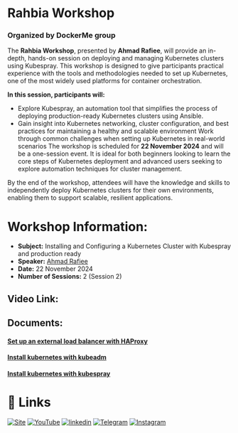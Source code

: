 
# Rahbia Workshop
### Organized by DockerMe group
The **Rahbia Workshop**, presented by **Ahmad Rafiee**, will provide an in-depth, hands-on session on deploying and managing Kubernetes clusters using Kubespray. This workshop is designed to give participants practical experience with the tools and methodologies needed to set up Kubernetes, one of the most widely used platforms for container orchestration.

**In this session, participants will:**
  - Explore Kubespray, an automation tool that simplifies the process of deploying production-ready Kubernetes clusters using Ansible.
  - Gain insight into Kubernetes networking, cluster configuration, and best practices for maintaining a healthy and scalable environment
Work through common challenges when setting up Kubernetes in real-world scenarios
The workshop is scheduled for **22 November 2024** and will be a one-session event. It is ideal for both beginners looking to learn the core steps of Kubernetes deployment and advanced users seeking to explore automation techniques for cluster management.

By the end of the workshop, attendees will have the knowledge and skills to independently deploy Kubernetes clusters for their own environments, enabling them to support scalable, resilient applications.

# Workshop Information:
  - **Subject:** Installing and Configuring a Kubernetes Cluster with Kubespray and production ready
  - **Speaker:** [Ahmad Rafiee](https://www.linkedin.com/in/ahmad-rafiee)
  - **Date:** 22 November 2024
  - **Number of Sessions:** 2 (Session 2)

## Video Link:


## Documents:
#### [Set up an external load balancer with HAProxy](../../kubernetes/cluster-setup/multi-node/load-balancer/ReadMe.md)
#### [Install kubernetes with kubeadm](../../kubernetes/cluster-setup/multi-node/kubeadm/ReadMe.md)
#### [Install kubernetes with kubespray](../../kubernetes/cluster-setup/multi-node/kubespray/ReadMe.md)


# 🔗 Links
[![Site](https://img.shields.io/badge/Dockerme.ir-0A66C2?style=for-the-badge&logo=docker&logoColor=white)](https://dockerme.ir/)
[![YouTube](https://img.shields.io/badge/youtube-FF0000?style=for-the-badge&logo=youtube&logoColor=white)](https://youtube.com/@dockerme)
[![linkedin](https://img.shields.io/badge/linkedin-0A66C2?style=for-the-badge&logo=linkedin&logoColor=white)](https://www.linkedin.com/in/ahmad-rafiee/)
[![Telegram](https://img.shields.io/badge/telegram-0A66C2?style=for-the-badge&logo=telegram&logoColor=white)](https://t.me/dockerme)
[![Instagram](https://img.shields.io/badge/instagram-FF0000?style=for-the-badge&logo=instagram&logoColor=white)](https://instagram.com/dockerme)